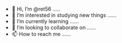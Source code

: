 - 👋 Hi, I’m @ret56 .....
- 👀 I’m interested in studying new things ......
- 🌱 I’m currently learning ......
- 💞️ I’m looking to collaborate on ......
- 📫 How to reach me ......
  

<!---
ret56/ret56 is a ✨ special ✨ repository because its `README.md` (this file) appears on your GitHub profile.
You can click the Preview link to take a look at your changes.
--->
